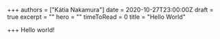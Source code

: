 +++
authors = ["Kátia Nakamura"]
date = 2020-10-27T23:00:00Z
draft = true
excerpt = ""
hero = ""
timeToRead = 0
title = "Hello World"

+++
Hello world!